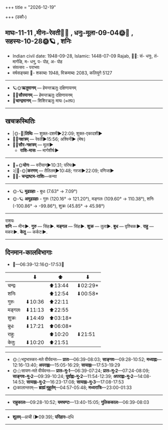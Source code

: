 +++
title = "2026-12-19"

+++
(उकौ॰)
## माघः-11-11  ,मीनः-रेवती🌛🌌  ,  धनुः-मूला-09-04🌞🌌  ,  सहस्यः-10-28🌞🪐  , शनिः
- Indian civil date: 1948-09-28, Islamic: 1448-07-09 Rajab, 🌌🌞: सं- धनुः, तं- मार्गऴि, म- धनु, प- पोह, अ- पोह
- संवत्सरः - पराभवः
- वर्षसङ्ख्या 🌛- शकाब्दः 1948, विक्रमाब्दः 2083, कलियुगे 5127
___________________
- 🪐🌞**ऋतुमानम्** — हेमन्तऋतुः दक्षिणायनम्
- 🌌🌞**सौरमानम्** — हेमन्तऋतुः दक्षिणायनम्
- 🌛**चान्द्रमानम्** — शिशिरऋतुः माघः (≈तपः)
___________________


## खचक्रस्थितिः
- |🌞-🌛|**तिथिः** — शुक्ल-दशमी►22:09; शुक्ल-एकादशी►  
- 🌌🌛**नक्षत्रम्** — रेवती►15:56; अश्विनी► (मेषः)  
- 🌌🌞**सौर-नक्षत्रम्** — मूला►  
  - **राशि-मासः** — मार्गशीर्षः► 
___________________
- 🌛+🌞**योगः** — वरीयान्►10:31; परिघः►  
- २|🌛-🌞|**करणम्** — तैतिलम्►10:48; गरजा►22:09; वणिजा►  
- 🌌🌛- **चन्द्राष्टम-राशिः**—कन्या  
___________________
- 🌞-🪐 **मूढग्रहाः** - बुधः (7.63° → 7.09°)
- 🌞-🪐 **अमूढग्रहाः** - गुरुः (120.16° → 121.20°), मङ्गलः (109.60° → 110.38°), शनिः (-100.86° → -99.86°), शुक्रः (45.85° → 45.98°)
___________________
राशयः  
**शनि** — मीनः►. **गुरु** — सिंहः►. **मङ्गल** — सिंहः►. **शुक्र** — तुला►. **बुध** — वृश्चिकः►. **राहु** — मकरः►. **केतु** — कर्कटः►. 
___________________


## दिनमान-कालविभागाः
- 🌅—06:39-12:16🌞-17:53🌇  

|      |⬇     |⬆     |⬇     |
|------|-----|-----|------|
|चन्द्रः|     |⬆13:44 |⬇02:29*|
|शनिः   |     |⬆12:54 |⬇00:58*|
|गुरुः  |⬇10:36 |⬆22:11 |     |
|मङ्गलः |⬇11:13 |⬆22:55 |     |
|शुक्रः |⬇14:49 |⬆03:18*|     |
|बुधः   |⬇17:21 |⬆06:08*|     |
|राहुः  |     |⬆10:20 |⬇21:51 |
|केतुः  |⬇10:20 |⬆21:51 |     |
___________________
- 🌞⚝भट्टभास्कर-मते वीर्यवन्तः— **प्रातः**—06:39-08:03; **साङ्गवः**—09:28-10:52; **मध्याह्नः**—12:16-13:40; **अपराह्णः**—15:05-16:29; **सायाह्नः**—17:53-19:29  
- 🌞⚝सायण-मते वीर्यवन्तः— **प्रातः-मु॰1**—06:39-07:24; **प्रातः-मु॰2**—07:24-08:09; **साङ्गवः-मु॰2**—09:39-10:24; **पूर्वाह्णः-मु॰2**—11:54-12:39; **अपराह्णः-मु॰2**—14:08-14:53; **सायाह्नः-मु॰2**—16:23-17:08; **सायाह्नः-मु॰3**—17:08-17:53  
- 🌞कालान्तरम्— **ब्राह्मं मुहूर्तम्**—04:57-05:48; **मध्यरात्रिः**—23:00-01:33  
___________________
- **राहुकालः**—09:28-10:52; **यमघण्टः**—13:40-15:05; **गुलिककालः**—06:39-08:03  
___________________
- **शूलम्**—प्राची (►09:39); **परिहारः**–दधि  
___________________
